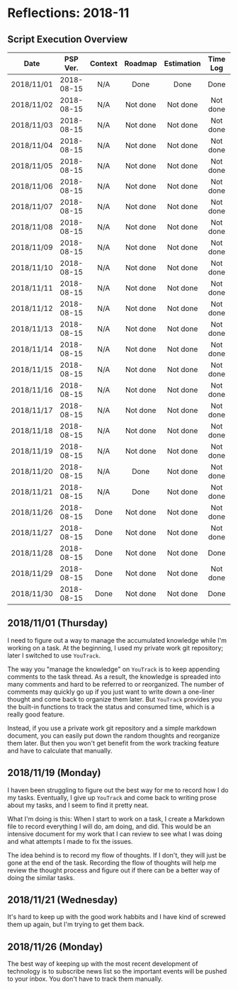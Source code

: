 # Reflections: 2018-11

## Script Execution Overview

| Date | PSP Ver. | Context | Roadmap | Estimation | Time Log | Scope | Reflection |
|:----:|:--------:|:-------:|:-------:|:----------:|:--------:|:-----:|:------:|
| 2018/11/01 | 2018-08-15 | N/A | Done | Done | Done | Done | Done |
| 2018/11/02 | 2018-08-15 | N/A | Not done | Not done | Not done | Not done | Not done |
| 2018/11/03 | 2018-08-15 | N/A | Not done | Not done | Not done | Not done | Not done |
| 2018/11/04 | 2018-08-15 | N/A | Not done | Not done | Not done | Not done | Not done |
| 2018/11/05 | 2018-08-15 | N/A | Not done | Not done | Not done | Not done | Not done |
| 2018/11/06 | 2018-08-15 | N/A | Not done | Not done | Not done | Not done | Not done |
| 2018/11/07 | 2018-08-15 | N/A | Not done | Not done | Not done | Not done | Not done |
| 2018/11/08 | 2018-08-15 | N/A | Not done | Not done | Not done | Not done | Not done |
| 2018/11/09 | 2018-08-15 | N/A | Not done | Not done | Not done | Not done | Not done |
| 2018/11/10 | 2018-08-15 | N/A | Not done | Not done | Not done | Not done | Not done |
| 2018/11/11 | 2018-08-15 | N/A | Not done | Not done | Not done | Not done | Not done |
| 2018/11/12 | 2018-08-15 | N/A | Not done | Not done | Not done | Not done | Not done |
| 2018/11/13 | 2018-08-15 | N/A | Not done | Not done | Not done | Not done | Not done |
| 2018/11/14 | 2018-08-15 | N/A | Not done | Not done | Not done | Not done | Not done |
| 2018/11/15 | 2018-08-15 | N/A | Not done | Not done | Not done | Not done | Not done |
| 2018/11/16 | 2018-08-15 | N/A | Not done | Not done | Not done | Not done | Not done |
| 2018/11/17 | 2018-08-15 | N/A | Not done | Not done | Not done | Not done | Not done |
| 2018/11/18 | 2018-08-15 | N/A | Not done | Not done | Not done | Not done | Not done |
| 2018/11/19 | 2018-08-15 | N/A | Not done | Not done | Not done | Not done | Done |
| 2018/11/20 | 2018-08-15 | N/A | Done | Not done | Not done | Not done | Not done |
| 2018/11/21 | 2018-08-15 | N/A | Done | Not done | Not done | Not done | Done |
| 2018/11/26 | 2018-08-15 | Done | Not done | Not done | Not done | Not done | Done |
| 2018/11/27 | 2018-08-15 | Done | Not done | Not done | Not done | Not done | Done |
| 2018/11/28 | 2018-08-15 | Done | Not done | Not done | Done | Not done | Done |
| 2018/11/29 | 2018-08-15 | Done | Not done | Not done | Not done | Done | Done |
| 2018/11/30 | 2018-08-15 | Done | Not done | Not done | Done | Done | Done |

## 2018/11/01 (Thursday)

I need to figure out a way to manage the accumulated knowledge while I'm working on a task. At the beginning, I used my private work git repository; later I switched to use `YouTrack`.

The way you "manage the knowledge" on `YouTrack` is to keep appending comments to the task thread. As a result, the knowledge is spreaded into many comments and hard to be referred to or reorganized. The number of comments may quickly go up if you just want to write down a one-liner thought and come back to organize them later. But `YouTrack` provides you the built-in functions to track the status and consumed time, which is a really good feature.

Instead, if you use a private work git repository and a simple markdown document, you can easily put down the random thoughts and reorganize them later. But then you won't get benefit from the work tracking feature and have to calculate that manually.

## 2018/11/19 (Monday)

I haven been struggling to figure out the best way for me to record how I do my tasks. Eventually, I give up `YouTrack` and come back to writing prose about my tasks, and I seem to find it pretty neat.

What I'm doing is this: When I start to work on a task, I create a Markdown file to record everything I will do, am doing, and did. This would be an intensive document for my work that I can review to see what I was doing and what attempts I made to fix the issues.

The idea behind is to record my flow of thoughts. If I don't, they will just be gone at the end of the task. Recording the flow of thoughts will help me review the thought process and figure out if there can be a better way of doing the similar tasks.

## 2018/11/21 (Wednesday)

It's hard to keep up with the good work habbits and I have kind of screwed them up again, but I'm trying to get them back.

## 2018/11/26 (Monday)

The best way of keeping up with the most recent development of technology is to subscribe news list so the important events will be pushed to your inbox. You don't have to track them manually.
